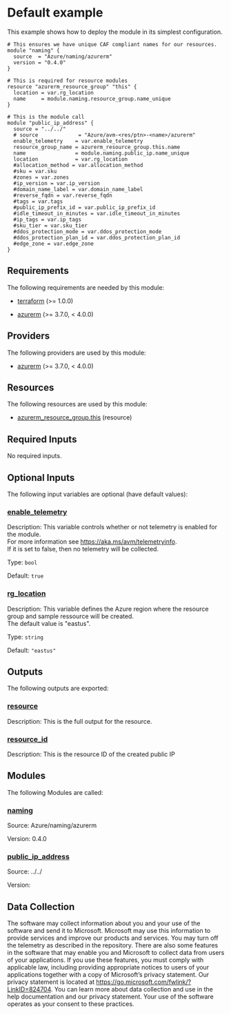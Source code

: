 <!-- BEGIN_TF_DOCS -->
# Default example

This example shows how to deploy the module in its simplest configuration.

```hcl
# This ensures we have unique CAF compliant names for our resources.
module "naming" {
  source  = "Azure/naming/azurerm"
  version = "0.4.0"
}

# This is required for resource modules
resource "azurerm_resource_group" "this" {
  location = var.rg_location
  name     = module.naming.resource_group.name_unique
}

# This is the module call
module "public_ip_address" {
  source = "../../"
  # source             = "Azure/avm-<res/ptn>-<name>/azurerm"
  enable_telemetry    = var.enable_telemetry
  resource_group_name = azurerm_resource_group.this.name
  name                = module.naming.public_ip.name_unique
  location            = var.rg_location
  #allocation_method = var.allocation_method
  #sku = var.sku
  #zones = var.zones
  #ip_version = var.ip_version
  #domain_name_label = var.domain_name_label
  #reverse_fqdn = var.reverse_fqdn
  #tags = var.tags
  #public_ip_prefix_id = var.public_ip_prefix_id
  #idle_timeout_in_minutes = var.idle_timeout_in_minutes
  #ip_tags = var.ip_tags
  #sku_tier = var.sku_tier
  #ddos_protection_mode = var.ddos_protection_mode
  #ddos_protection_plan_id = var.ddos_protection_plan_id
  #edge_zone = var.edge_zone
}

```

<!-- markdownlint-disable MD033 -->
## Requirements

The following requirements are needed by this module:

- <a name="requirement_terraform"></a> [terraform](#requirement\_terraform) (>= 1.0.0)

- <a name="requirement_azurerm"></a> [azurerm](#requirement\_azurerm) (>= 3.7.0, < 4.0.0)

## Providers

The following providers are used by this module:

- <a name="provider_azurerm"></a> [azurerm](#provider\_azurerm) (>= 3.7.0, < 4.0.0)

## Resources

The following resources are used by this module:

- [azurerm_resource_group.this](https://registry.terraform.io/providers/hashicorp/azurerm/latest/docs/resources/resource_group) (resource)

<!-- markdownlint-disable MD013 -->
## Required Inputs

No required inputs.

## Optional Inputs

The following input variables are optional (have default values):

### <a name="input_enable_telemetry"></a> [enable\_telemetry](#input\_enable\_telemetry)

Description: This variable controls whether or not telemetry is enabled for the module.  
For more information see https://aka.ms/avm/telemetryinfo.  
If it is set to false, then no telemetry will be collected.

Type: `bool`

Default: `true`

### <a name="input_rg_location"></a> [rg\_location](#input\_rg\_location)

Description: This variable defines the Azure region where the resource group and sample ressource will be created.  
The default value is "eastus".

Type: `string`

Default: `"eastus"`

## Outputs

The following outputs are exported:

### <a name="output_resource"></a> [resource](#output\_resource)

Description: This is the full output for the resource.

### <a name="output_resource_id"></a> [resource\_id](#output\_resource\_id)

Description: This is the resource ID of the created public IP

## Modules

The following Modules are called:

### <a name="module_naming"></a> [naming](#module\_naming)

Source: Azure/naming/azurerm

Version: 0.4.0

### <a name="module_public_ip_address"></a> [public\_ip\_address](#module\_public\_ip\_address)

Source: ../../

Version:

<!-- markdownlint-disable-next-line MD041 -->
## Data Collection

The software may collect information about you and your use of the software and send it to Microsoft. Microsoft may use this information to provide services and improve our products and services. You may turn off the telemetry as described in the repository. There are also some features in the software that may enable you and Microsoft to collect data from users of your applications. If you use these features, you must comply with applicable law, including providing appropriate notices to users of your applications together with a copy of Microsoft’s privacy statement. Our privacy statement is located at <https://go.microsoft.com/fwlink/?LinkID=824704>. You can learn more about data collection and use in the help documentation and our privacy statement. Your use of the software operates as your consent to these practices.
<!-- END_TF_DOCS -->